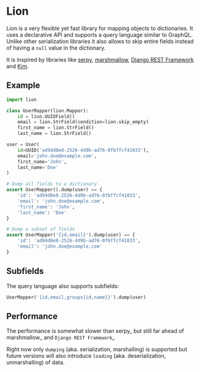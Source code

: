 # Lion

Lion is a very flexible yet fast library for mapping objects to
dictionaries. It uses a declarative API and supports a query language
similar to GraphQL. Unlike other serialization libraries it also
allows to skip entire fields instead of having a ``null`` value
in the dictionary.

It is inspired by libraries like [serpy][serpy], [marshmallow][marshmallow],
[Django REST Framework][drf] and [Kim][kim].

## Example

```python
import lion

class UserMapper(lion.Mapper):
    id = lion.UUIDField()
    email = lion.StrField(condition=lion.skip_empty)
    first_name = lion.StrField()
    last_name = lion.StrField()

user = User(
    id=UUID('ad94d0e8-2526-4d9b-ad76-0fbffcf41033'),
    email='john.doe@example.com',
    first_name='John',
    last_name='Doe'
)

# Dump all fields to a dictionary
assert UserMapper().dump(user) == {
    'id': 'ad94d0e8-2526-4d9b-ad76-0fbffcf41033',
    'email': 'john.doe@example.com',
    'first_name': 'John',
    'last_name': 'Doe'
}

# Dump a subset of fields
assert UserMapper('{id,email}').dump(user) == {
    'id': 'ad94d0e8-2526-4d9b-ad76-0fbffcf41033',
    'email': 'john.doe@example.com'
}
```

## Subfields

The query language also supports subfields:

```python
UserMapper('{id,email,groups{id,name}}').dump(user)
```

## Performance

The performance is somewhat slower than serpy_ but still far ahead of
marshmallow_ and `Django REST Framework`_

Right now only ``dumping`` (aka. serialization, marshalling) is supported
but future versions will also introduce ``loading`` (aka. deserialization,
unmarshalling) of data.

[serpy]: https://pypi.python.org/pypi/serpy
[marshmallow]: https://pypi.python.org/pypi/marshmallow/
[kim]: https://pypi.python.org/pypi/py-kim/1.2.0
[drf]: https://pypi.python.org/pypi/djangorestframework
